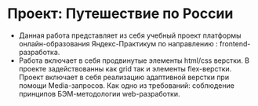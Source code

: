 # Проект: Путешествие по России


- Данная работа представляет из себя учебный проект платформы онлайн-образования  Яндекс-Практикум по направлению : frontend-разработка.
- Работа включает в себя продвинутые элементы html/css верстки. В проекте задействованны как grid так и элементы flex-верстки. Проект включает в себя реализацию адаптивной верстки при помощи Media-запросов. Как одно из требований: соблюдение принципов БЭМ-методологии web-разработки.

